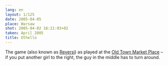 ```yaml
---
lang: en
layout: 1/125
date: 2005-04-05
place: Warsaw
shot: 2005-04-02 16:21:03+02
taken: April 2005
title: Othello
---
```


The game (also known as [Reversi](http://en.wikipedia.org/wiki/Reversi)) as played at the [Old Town Market Place](http://en.wikipedia.org/wiki/Old_Town_Market_Place,_Warsaw) – if you put another girl to the right, the guy in the middle has to turn around.

